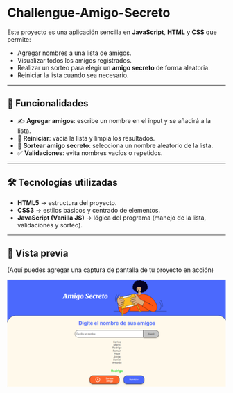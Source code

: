 # Challengue-Amigo-Secreto

Este proyecto es una aplicación sencilla en **JavaScript**, **HTML** y **CSS** que permite:

- Agregar nombres a una lista de amigos.  
- Visualizar todos los amigos registrados.  
- Realizar un sorteo para elegir un **amigo secreto** de forma aleatoria.  
- Reiniciar la lista cuando sea necesario.  

---

## 🚀 Funcionalidades

- ✍️ **Agregar amigos**: escribe un nombre en el input y se añadirá a la lista.  
- 🔄 **Reiniciar**: vacía la lista y limpia los resultados.  
- 🎲 **Sortear amigo secreto**: selecciona un nombre aleatorio de la lista.  
- ✅ **Validaciones**: evita nombres vacíos o repetidos.  

---

## 🛠️ Tecnologías utilizadas

- **HTML5** → estructura del proyecto.  
- **CSS3** → estilos básicos y centrado de elementos.  
- **JavaScript (Vanilla JS)** → lógica del programa (manejo de la lista, validaciones y sorteo).

---

## 📸 Vista previa  

(Aquí puedes agregar una captura de pantalla de tu proyecto en acción)

<img src="preview.png" alt="Vista previa del proyecto">

